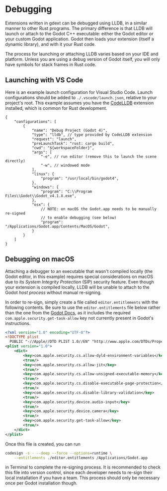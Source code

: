 <!--
  ~ Copyright (c) godot-rust; Bromeon and contributors.
  ~ This Source Code Form is subject to the terms of the Mozilla Public
  ~ License, v. 2.0. If a copy of the MPL was not distributed with this
  ~ file, You can obtain one at https://mozilla.org/MPL/2.0/.
-->

# Debugging

Extensions written in gdext can be debugged using LLDB, in a similar manner to other Rust programs. The primary difference is that LLDB will
launch or attach to the Godot C++ executable: either the Godot editor or your custom Godot application.
Godot then loads your extension (itself a dynamic library), and with it your Rust code.

The process for launching or attaching LLDB varies based on your IDE and platform. Unless you are using a debug version of Godot itself,
you will only have symbols for stack frames in Rust code.


## Launching with VS Code

Here is an example launch configuration for Visual Studio Code. Launch configurations should be added to  `./.vscode/launch.json`, relative
to your project's root. This example assumes you have the [CodeLLDB] extension installed, which is common for Rust development.

```jsonc
{
    "configurations": [
        {
            "name": "Debug Project (Godot 4)",
            "type": "lldb", // type provided by CodeLLDB extension
            "request": "launch",
            "preLaunchTask": "rust: cargo build",
            "cwd": "${workspaceFolder}",
            "args": [
                "-e", // run editor (remove this to launch the scene directly)
                "-w", // windowed mode
            ],
            "linux": {
                "program": "/usr/local/bin/godot4",
            },
            "windows": {
                "program": "C:\\Program Files\\Godot\\Godot_v4.1.X.exe",
            },
            "osx": {
                // NOTE: on macOS the Godot.app needs to be manually re-signed 
                // to enable debugging (see below)
                "program": "/Applications/Godot.app/Contents/MacOS/Godot",
            }
        }
    ]
}
```


## Debugging on macOS

Attaching a debugger to an executable that wasn't compiled locally (the Godot editor, in this example) requires special considerations on macOS
due to its _System Integrity Protection_ (SIP) security feature. Even though your extension is compiled locally, LLDB will be unable to attach
to the Godot _host process_ without manual re-signing.

In order to re-sign, simply create a file called `editor.entitlements` with the following contents. Be sure to use the `editor.entitlements` file
below rather than the one from the [Godot Docs](https://docs.godotengine.org/en/stable/contributing/development/debugging/macos_debug.html),
as it includes the required `com.apple.security.get-task-allow` key not currently present in Godot's instructions.

```xml
<?xml version="1.0" encoding="UTF-8"?>
<!DOCTYPE plist 
  PUBLIC "-//Apple//DTD PLIST 1.0//EN" "http://www.apple.com/DTDs/PropertyList-1.0.dtd">
<plist version="1.0">
    <dict>
        <key>com.apple.security.cs.allow-dyld-environment-variables</key>
        <true/>
        <key>com.apple.security.cs.allow-jit</key>
        <true/>
        <key>com.apple.security.cs.allow-unsigned-executable-memory</key>
        <true/>
        <key>com.apple.security.cs.disable-executable-page-protection</key>
        <true/>
        <key>com.apple.security.cs.disable-library-validation</key>
        <true/>
        <key>com.apple.security.device.audio-input</key>
        <true/>
        <key>com.apple.security.device.camera</key>
        <true/>
        <key>com.apple.security.get-task-allow</key>
        <true/>
    </dict>
</plist>
```

Once this file is created, you can run

```bash
codesign -s - --deep --force --options=runtime \
    --entitlements ./editor.entitlements /Applications/Godot.app
```

in Terminal to complete the re-signing process. It is recommended to check this file into version control, since each developer needs to
re-sign their local installation if you have a team. This process should only be necessary once per Godot installation though.

[CodeLLDB]: https://marketplace.visualstudio.com/items?itemName=vadimcn.vscode-lldb
